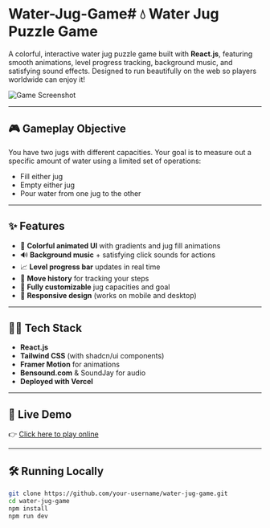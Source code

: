 # Water-Jug-Game# 💧 Water Jug Puzzle Game

A colorful, interactive water jug puzzle game built with **React.js**, featuring smooth animations, level progress tracking, background music, and satisfying sound effects. Designed to run beautifully on the web so players worldwide can enjoy it!

![Game Screenshot](public/screenshot.png)

---

## 🎮 Gameplay Objective

You have two jugs with different capacities. Your goal is to measure out a specific amount of water using a limited set of operations:
- Fill either jug
- Empty either jug
- Pour water from one jug to the other

---

## ✨ Features

- 🌈 **Colorful animated UI** with gradients and jug fill animations
- 🔊 **Background music** + satisfying click sounds for actions
- 📈 **Level progress bar** updates in real time
- 📜 **Move history** for tracking your steps
- 🧩 **Fully customizable** jug capacities and goal
- 📱 **Responsive design** (works on mobile and desktop)

---

## 🧑‍💻 Tech Stack

- **React.js**
- **Tailwind CSS** (with shadcn/ui components)
- **Framer Motion** for animations
- **Bensound.com** & SoundJay for audio
- **Deployed with Vercel**

---

## 🚀 Live Demo

👉 [Click here to play online](https://your-deployed-url.vercel.app)

---

## 🛠️ Running Locally

```bash
git clone https://github.com/your-username/water-jug-game.git
cd water-jug-game
npm install
npm run dev
